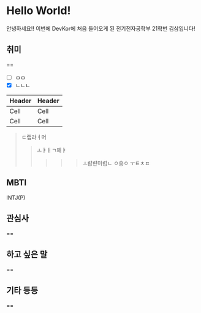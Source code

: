 # Hello World!
안녕하세요!! 이번에 DevKor에 처음 들어오게 된 전기전자공학부 21학번 김삼입니다!

## 취미
==
- [ ] ㅁㅁ
- [x] ㄴㄴㄴ

Header | Header
------ | ------
Cell   | Cell
Cell   | Cell

>ㄷ랩랴ㅕ머
>>ㅗㅑㅐㄱ봬ㅑ
>>>>>ㅗ럄랸미럼ㄴ
>>ㅇ훙ㅇ ㅜㅌㅊㅍ
## MBTI
INTJ(P)

## 관심사 
==

## 하고 싶은 말
==

## 기타 등등
==
